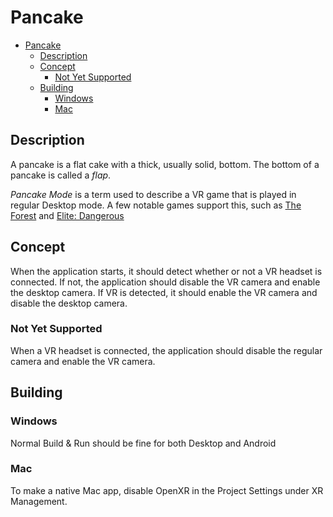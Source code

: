 # Pancake

- [Pancake](#pancake)
  - [Description](#description)
  - [Concept](#concept)
    - [Not Yet Supported](#not-yet-supported)
  - [Building](#building)
    - [Windows](#windows)
    - [Mac](#mac)

## Description

A pancake is a flat cake with a thick, usually solid, bottom.
The bottom of a pancake is called a *flap*.

*Pancake Mode* is  a term used to describe a VR game that is played in regular Desktop mode.
A few notable games support this, such as [The Forest](https://endnightgames.com/) and [Elite: Dangerous](https://www.elitedangerous.com/)

## Concept

When the application starts, it should detect whether or not a VR headset is connected.  If not, the application should disable the VR camera and enable the desktop camera.
If VR is detected, it should enable the VR camera and disable the desktop camera.

### Not Yet Supported

When a VR headset is connected, the application should disable the regular camera and enable the VR camera.

## Building

### Windows

Normal Build & Run should be fine for both Desktop and Android

### Mac

To make a native Mac app, disable OpenXR in the Project Settings under XR Management.
